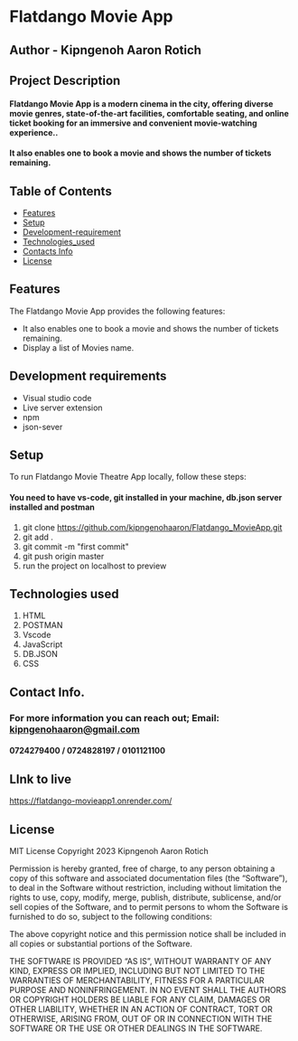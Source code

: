 # Flatdango Movie App

## Author - Kipngenoh Aaron Rotich

## Project Description

#### Flatdango Movie App is a modern cinema in the city, offering diverse movie genres, state-of-the-art facilities, comfortable seating, and online ticket booking for an immersive and convenient movie-watching experience.. 
#### It also enables one to book a movie and shows the number of tickets remaining.

## Table of Contents

- [Features](#features)
- [Setup](#setup)
- [Development-requirement](#Development-requirement)
- [Technologies_used](#Technologies_used)
- [Contacts Info](#ContactsInfo)
- [License](#license)

## Features

The Flatdango Movie App provides the following features:
- It also enables one to book a movie and shows the number of tickets remaining.
- Display a list of Movies name.

## Development requirements
- Visual studio code
- Live server  extension
- npm
- json-sever

## Setup

To run Flatdango Movie Theatre App locally, follow these steps:


#### You need to have vs-code, git installed in your machine, db.json server installed and postman

1. git clone https://github.com/kipngenohaaron/Flatdango_MovieApp.git
2. git add .
3. git commit -m "first commit"
4. git push origin master
5. run the project on localhost to preview

## Technologies used

1. HTML
2. POSTMAN
3. Vscode
4. JavaScript
5. DB.JSON
6. CSS


## Contact Info.

### For more information you can reach out; Email: kipngenohaaron@gmail.com
#### 0724279400 / 0724828197 / 0101121100
## LInk to live 
https://flatdango-movieapp1.onrender.com/
## License
MIT License
Copyright 2023 Kipngenoh Aaron Rotich

Permission is hereby granted, free of charge, to any person obtaining a copy of this software and associated documentation files (the “Software”), to deal in the Software without restriction, including without limitation the rights to use, copy, modify, merge, publish, distribute, sublicense, and/or sell copies of the Software, and to permit persons to whom the Software is furnished to do so, subject to the following conditions:

The above copyright notice and this permission notice shall be included in all copies or substantial portions of the Software.

THE SOFTWARE IS PROVIDED “AS IS”, WITHOUT WARRANTY OF ANY KIND, EXPRESS OR IMPLIED, INCLUDING BUT NOT LIMITED TO THE WARRANTIES OF MERCHANTABILITY, FITNESS FOR A PARTICULAR PURPOSE AND NONINFRINGEMENT. IN NO EVENT SHALL THE AUTHORS OR COPYRIGHT HOLDERS BE LIABLE FOR ANY CLAIM, DAMAGES OR OTHER LIABILITY, WHETHER IN AN ACTION OF CONTRACT, TORT OR OTHERWISE, ARISING FROM, OUT OF OR IN CONNECTION WITH THE SOFTWARE OR THE USE OR OTHER DEALINGS IN THE SOFTWARE.